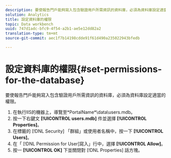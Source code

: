 ```yaml
---
description: 要使報告門戶能夠寫入包含驗證用戶所需資訊的資料庫，必須為資料庫設定適當的權限。
solution: Analytics
title: 設定資料庫的權限
topic: Data workbench
uuid: 747d1adc-bfc9-4f54-a2b1-ae5e12dd82a2
translation-type: tm+mt
source-git-commit: aec1f7b14198cdde91f61d490a235022943bfedb

---
```



# 設定資料庫的權限{#set-permissions-for-the-database}

要使報告門戶能夠寫入包含驗證用戶所需資訊的資料庫，必須為資料庫設定適當的權限。

1. 在執行IIS的機器上，導覽至\*PortalName*\data\users.mdb。
1. 按一下右鍵文 **[!UICONTROL users.mdb]** 件並選擇 **[!UICONTROL Properties]**。
1. 在標籤的 [!DNL Security] 「群組」或使用者名稱中，按一下 **[!UICONTROL Users]**。
1. 在「 [!DNL Permission for User]寫入」行中，選擇 **[!UICONTROL Allow]**。
1. 按一 **[!UICONTROL OK]** 下並關閉對 [!DNL Properties] 話方塊。
